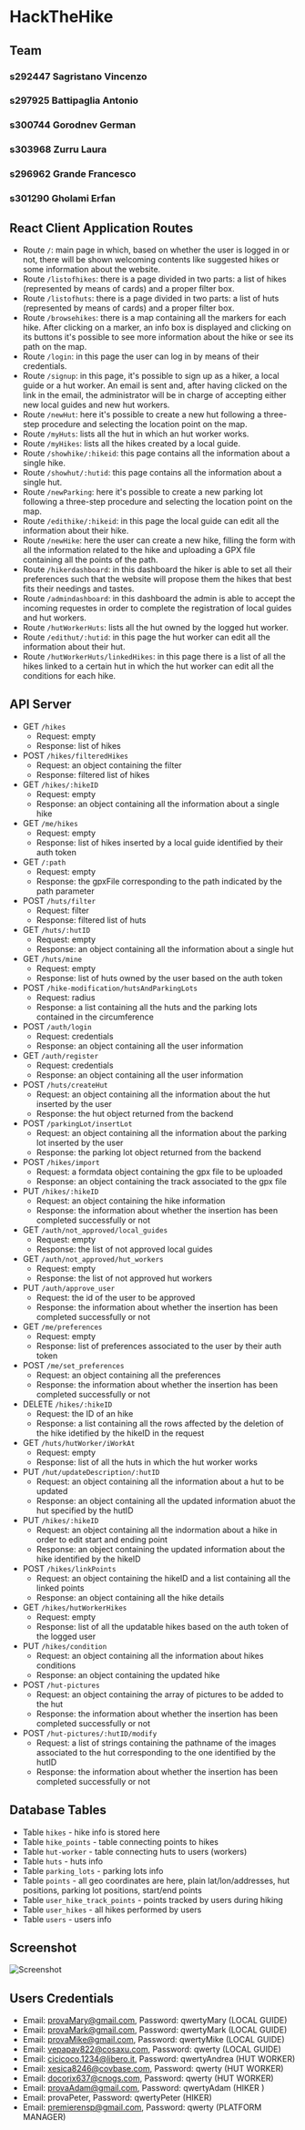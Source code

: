 # HackTheHike

## Team
### s292447 Sagristano Vincenzo
### s297925 Battipaglia Antonio
### s300744 Gorodnev German
### s303968 Zurru Laura
### s296962 Grande Francesco
### s301290 Gholami Erfan

## React Client Application Routes

- Route `/`: main page in which, based on whether the user is logged in or not, there will be shown welcoming contents like suggested hikes or some information about the website.
- Route `/listofhikes`: there is a page divided in two parts: a list of hikes (represented by means of cards) and a proper filter box.
- Route `/listofhuts`: there is a page divided in two parts: a list of huts (represented by means of cards) and a proper filter box.
- Route `/browsehikes`: there is a map containing all the markers for each hike. After clicking on a marker, an info box is displayed and clicking on its buttons it's possible to see more information about the hike or see its path on the map.
- Route `/login`: in this page the user can log in by means of their credentials.
- Route `/signup`: in this page, it's possible to sign up as a hiker, a local guide or a hut worker. An email is sent and, after having clicked on the link in the email, the administrator will be in charge of accepting either new local guides and new hut workers.
- Route `/newHut`: here it's possible to create a new hut following a three-step procedure and selecting the location point on the map.
- Route `/myHuts`: lists all the hut in which an hut worker works.
- Route `/myHikes`: lists all the hikes created by a local guide.
- Route `/showhike/:hikeid`: this page contains all the information about a single hike.
- Route `/showhut/:hutid`: this page contains all the information about a single hut.
- Route `/newParking`: here it's possible to create a new parking lot following a three-step procedure and selecting the location point on the map.
- Route `/edithike/:hikeid`: in this page the local guide can edit all the information about their hike.
- Route `/newHike`: here the user can create a new hike, filling the form with all the information related to the hike and uploading a GPX file containing all the points of the path.
- Route `/hikerdashboard`: in this dashboard the hiker is able to set all their preferences such that the website will propose them the hikes that best fits their needings and tastes.
- Route `/admindashboard`: in this dashboard the admin is able to accept the incoming requestes in order to complete the registration of local guides and hut workers.
- Route `/hutWorkerHuts`: lists all the hut owned by the logged hut worker.
- Route `/edithut/:hutid`: in this page the hut worker can edit all the information about their hut.
- Route `/hutWorkerHuts/linkedHikes`: in this page there is a list of all the hikes linked to a certain hut in which the hut worker can edit all the conditions for each hike.

## API Server

- GET `/hikes`
  - Request: empty
  - Response: list of hikes
- POST `/hikes/filteredHikes`
  - Request: an object containing the filter
  - Response: filtered list of hikes
- GET `/hikes/:hikeID`
  - Request: empty
  - Response: an object containing all the information about a single hike
- GET `/me/hikes`
  - Request: empty
  - Response: list of hikes inserted by a local guide identified by their auth token
- GET `/:path`
  - Request: empty
  - Response: the gpxFile corresponding to the path indicated by the path parameter
- POST `/huts/filter`
  - Request: filter
  - Response: filtered list of huts
- GET `/huts/:hutID`
  - Request: empty
  - Response: an object containing all the information about a single hut
- GET `/huts/mine`
  - Request: empty
  - Response: list of huts owned by the user based on the auth token 
- POST `/hike-modification/hutsAndParkingLots`
  - Request: radius
  - Response: a list containing all the huts and the parking lots contained in the circumference
- POST `/auth/login`
  - Request: credentials
  - Response: an object containing all the user information
- GET `/auth/register`
  - Request: credentials
  - Response: an object containing all the user information
- POST `/huts/createHut`
  - Request: an object containing all the information about the hut inserted by the user
  - Response: the hut object returned from the backend
- POST `/parkingLot/insertLot`
  - Request: an object containing all the information about the parking lot inserted by the user
  - Response: the parking lot object returned from the backend
- POST `/hikes/import`
  - Request: a formdata object containing the gpx file to be uploaded
  - Response: an object containing the track associated to the gpx file
- PUT `/hikes/:hikeID`
  - Request: an object containing the hike information
  - Response: the information about whether the insertion has been completed successfully or not
- GET `/auth/not_approved/local_guides`
  - Request: empty
  - Response: the list of not approved local guides
- GET `/auth/not_approved/hut_workers`
  - Request: empty
  - Response: the list of not approved hut workers
- PUT `/auth/approve_user`
  - Request: the id of the user to be approved
  - Response: the information about whether the insertion has been completed successfully or not
- GET `/me/preferences`
  - Request: empty
  - Response: list of preferences associated to the user by their auth token
- POST `/me/set_preferences`
  - Request: an object containing all the preferences
  - Response: the information about whether the insertion has been completed successfully or not
- DELETE `/hikes/:hikeID`
  - Request: the ID of an hike
  - Response: a list containing all the rows affected by the deletion of the hike idetified by the hikeID in the request
- GET `/huts/hutWorker/iWorkAt`
  - Request: empty
  - Response: list of all the huts in which the hut worker works
- PUT `/hut/updateDescription/:hutID`
  - Request: an object containing all the information about a hut to be updated
  - Response: an object containing all the updated information abuot the hut specified by the hutID
- PUT `/hikes/:hikeID`
  - Request: an object containing all the indormation about a hike in order to edit start and ending point
  - Response: an object containing the updated information about the hike identified by the hikeID
- POST `/hikes/linkPoints`
  - Request: an object containing the hikeID and a list containing all the linked points
  - Response: an object containing all the hike details
- GET `/hikes/hutWorkerHikes`
  - Request: empty
  - Response: list of all the updatable hikes based on the auth token of the logged user
- PUT `/hikes/condition`
  - Request: an object containing all the information about hikes conditions
  - Response: an object containing the updated hike
- POST `/hut-pictures`
  - Request: an object containing the array of pictures to be added to the hut
  - Response: the information about whether the insertion has been completed successfully or not
- POST `/hut-pictures/:hutID/modify`
  - Request: a list of strings containing the pathname of the images associated to the hut corresponding to the one identified by the hutID
  - Response: the information about whether the insertion has been completed successfully or not

## Database Tables

- Table `hikes` - hike info is stored here
- Table `hike_points` - table connecting points to hikes
- Table `hut-worker` - table connecting huts to users (workers)
- Table `huts` - huts info
- Table `parking_lots` - parking lots info
- Table `points` - all geo coordinates are here, plain lat/lon/addresses, hut positions, parking lot positions, start/end points
- Table `user_hike_track_points` - points tracked by users during hiking 
- Table `user_hikes` - all hikes performed by users
- Table `users` - users info

## Screenshot

![Screenshot](./src/extra/img.png)

## Users Credentials
- Email: provaMary@gmail.com, Password: qwertyMary (LOCAL GUIDE)
- Email: provaMark@gmail.com, Password: qwertyMark (LOCAL GUIDE)
- Email: provaMike@gmail.com, Password: qwertyMike (LOCAL GUIDE)
- Email: vepapav822@cosaxu.com, Password: qwerty  (LOCAL GUIDE)
- Email: cicicoco.1234@libero.it, Password: qwertyAndrea (HUT WORKER)
- Email: xesica8246@covbase.com, Password: qwerty (HUT WORKER)
- Email: docorix637@cnogs.com, Password: qwerty (HUT WORKER)
- Email: provaAdam@gmail.com, Password: qwertyAdam (HIKER )
- Email: provaPeter, Password: qwertyPeter (HIKER)
- Email: premierensp@gmail.com, Password: qwerty (PLATFORM MANAGER)


